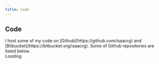 ```yaml
---
title: Code
---
```

<h2>Code</h2>
I host some of my code on [Github](https://github.com/isaacrg) and [Bitbucket](https://bitbucket.org/isaacrg). Some of Github repositories are listed below.

<div id="list"><i>Loading</i></div>
<script src="/libs/jx.min.js"></script>
<script>
  jx.load('https://api.github.com/users/isaacrg/repos',function(data){
    for(i in data){
    	console.log(data[i]);
    	if(i==0){
    	  document.getElementById("list").innerHTML="";
    	}
      document.getElementById("list").innerHTML = document.getElementById("list").innerHTML + '<li><a href="'+data[i].html_url+'?via=ir-g.uk">'+data[i].name+'</a> - '+data[i].description+'';
    }
  },'json');
</script>
